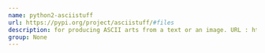 ```yaml
---
name: python2-asciistuff
url: https://pypi.org/project/asciistuff/#files
description: for producing ASCII arts from a text or an image. URL : https://pypi.org/project/asciistuff/#files Groups : None
group: None
---
```

